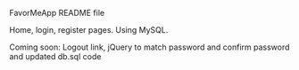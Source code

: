 FavorMeApp README file

Home, login, register pages.
Using MySQL.

Coming soon: Logout link, jQuery to match password and confirm password and updated db.sql code
